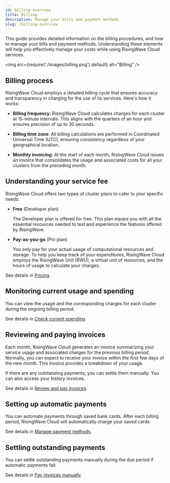 ```yaml
---
id: billing-overview
title: Billing 
description: Manage your bills and payment methods.
slug: /billing-overview
---
```


This guide provides detailed information on the billing procedures, and how to manage your bills and payment methods. Understanding these elements will help you effectively manage your costs while using RisingWave Cloud services.

<img
   src={require('./images/billing.png').default}
   alt="Billing"
/>

## Billing process

RisingWave Cloud employs a detailed billing cycle that ensures accuracy and transparency in charging for the use of its services. Here's how it works:

- **Billing frequency**: RisingWave Cloud calculates charges for each cluster at 15-minute intervals. This aligns with the quarters of an hour and ensures precision of up to 30 seconds.

- **Billing time zone**: All billing calculations are performed in Coordinated Universal Time (UTC), ensuring consistency regardless of your geographical location.

- **Monthly invoicing**: At the start of each month, RisingWave Cloud issues an invoice that consolidates the usage and associated costs for all your clusters from the preceding month.

## Understanding your service fee

RisingWave Cloud offers two types of cluster plans to cater to your specific needs:

- **Free** (Developer plan)

    The Developer plan is offered for free. This plan equips you with all the essential resources needed to test and experience the features offered by RisingWave.

- **Pay-as-you-go** (Pro plan)

    You only pay for your actual usage of computational resources and storage. To help you keep track of your expenditures, RisingWave Cloud employs the RisingWave Unit (RWU), a virtual unit of resources, and the hours of usage to calculate your charges.

See details in [Pricing](/billing-pricing.md).

## Monitoring current usage and spending

You can view the usage and the corresponding charges for each cluster during the ongoing billing period.

See details in [Check current spending](/billing-check-spending-details.md#check-current-spending).

## Reviewing and paying invoices

Each month, RisingWave Cloud generates an invoice summarizing your service usage and associated charges for the previous billing period. Normally, you can expect to receive your invoice within the first few days of the new month. This invoice provides a breakdown of your usage. 

If there are any outstanding payments, you can settle them manually. You can also access your history invoices.

See details in [Review and pay invoices](/billing-review-and-pay-invoices.md).

## Setting up automatic payments

You can automate payments through saved bank cards. After each billing period, RisingWave Cloud will automatically charge your saved cards.

See details in [Manage payment methods](/billing-manage-payment-methods.md).

## Settling outstanding payments

You can settle outstanding payments manually during the due period if automatic payments fail.

See details in [Pay invoices manually](/billing-review-and-pay-invoices.md#pay-invoices-manually).